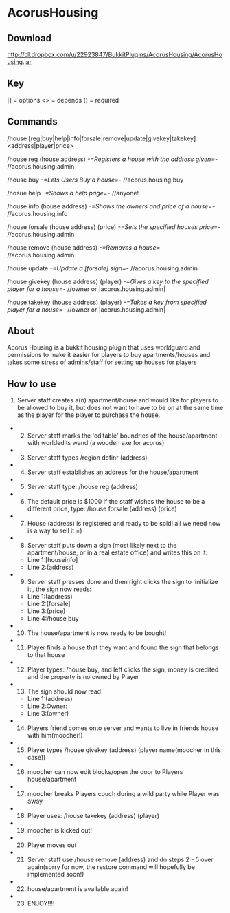 AcorusHousing
=============

Download
-------
http://dl.dropbox.com/u/22923847/BukkitPlugins/AcorusHousing/AcorusHousing.jar

Key
-------

[] = options
<> = depends
() = required

Commands
-------

/house [reg|buy|help|info|forsale|remove|update|givekey|takekey] <address|player|price>

/house reg (house address) _-=Registers a house with the address given=-_ //acorus.housing.admin

/house buy _-=Lets Users Buy a house=-_ //acorus.housing.buy

/hosue help _-=Shows a help page=-_ //anyone!

/house info (house address) _-=Shows the owners and price of a house=-_  //acorus.housing.info

/house forsale (house address) (price) _-=Sets the specified houses price=-_ //acorus.housing.admin

/house remove (house address) _-=Removes a house=-_ //acorus.housing.admin

/house update _-=Update a [forsale] sign=-_ //acorus.housing.admin

/house givekey (house address) (player) _-=Gives a key to the specified player for a house=-_ //owner or |acorus.housing.admin|

/house takekey (house address) (player) _-=Takes a key from specified player for a house=-_ //owner or |acorus.housing.admin|

About
-------

Acorus Housing is a bukkit housing plugin that uses worldguard and permissions to make it easier for players to buy apartments/houses and takes some stress of admins/staff for setting up houses for players

How to use
-------

1. Server staff creates a(n) apartment/house and would like for players to be allowed to buy it, but does not want to have to be on at the same time as the player for the player to purchase the house.
* 2. Server staff marks the 'editable' boundries of the house/apartment with worldedits wand (a wooden axe for acorus)
* 3. Server staff types /region definr (address)
* 4. Server staff establishes an address for the house/apartment
* 5. Server staff type: /house reg (address)
* 6. The default price is $1000 If the staff wishes the house to be a different price, type: /house forsale (address) (price)
* 7. House (address) is registered and ready to be sold! all we need now is a way to sell it =)
* 8. Server staff puts down a sign (most likely next to the apartment/house, or in a real estate office) and writes this on it:
	* Line 1:[houseinfo]
	* Line 2:(address)
* 9. Server staff presses done and then right clicks the sign to 'initialize it', the sign now reads:
	* Line 1:(address)
	* Line 2:[forsale]
	* Line 3:(price)
	* Line 4:/house buy
* 10. The house/apartment is now ready to be bought!
* 11. Player finds a house that they want and found the sign that belongs to that house
* 12. Player types: /house buy, and left clicks the sign, money is credited and the property is no owned by Player
* 13. The sign should now read:
	* Line 1:(address)
	* Line 2:Owner:
	* Line 3:(owner)
* 14. Players friend comes onto server and wants to live in friends house with him(moocher!)
* 15. Player types /house givekey (address) (player name(moocher in this case))
* 16. moocher can now edit blocks/open the door to Players house/apartment
* 17. moocher breaks Players couch during a wild party while Player was away
* 18. Player uses: /house takekey (address) (player)
* 19. moocher is kicked out!
* 20. Player moves out
* 21. Server staff use /house remove (address) and do steps 2 - 5 over again(sorry for now, the restore command will hopefully be implemented soon!)
* 22. house/apartment is available again!
* 23. ENJOY!!!!
